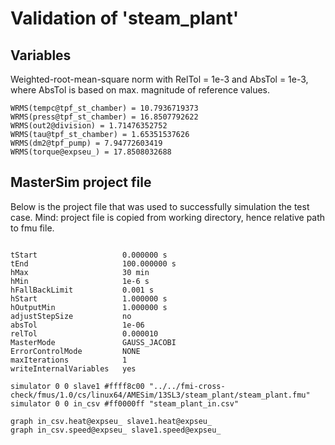 # Validation of 'steam_plant'

## Variables
Weighted-root-mean-square norm with RelTol = 1e-3 and AbsTol = 1e-3, where
AbsTol is based on max. magnitude of reference values.

```
WRMS(tempc@tpf_st_chamber) = 10.7936719373
WRMS(press@tpf_st_chamber) = 16.8507792622
WRMS(out2@division) = 1.71476352752
WRMS(tau@tpf_st_chamber) = 1.65351537626
WRMS(dm2@tpf_pump) = 7.94772603419
WRMS(torque@expseu_) = 17.8508032688
```

## MasterSim project file

Below is the project file that was used to successfully simulation the test case.
Mind: project file is copied from working directory, hence relative path to fmu file.

```

tStart                   0.000000 s
tEnd                     100.000000 s
hMax                     30 min
hMin                     1e-6 s
hFallBackLimit           0.001 s
hStart                   1.000000 s
hOutputMin               1.000000 s
adjustStepSize           no
absTol                   1e-06
relTol                   0.000010
MasterMode               GAUSS_JACOBI
ErrorControlMode         NONE
maxIterations            1
writeInternalVariables   yes

simulator 0 0 slave1 #ffff8c00 "../../fmi-cross-check/fmus/1.0/cs/linux64/AMESim/13SL3/steam_plant/steam_plant.fmu"
simulator 0 0 in_csv #ff0000ff "steam_plant_in.csv"

graph in_csv.heat@expseu_ slave1.heat@expseu_
graph in_csv.speed@expseu_ slave1.speed@expseu_

```

